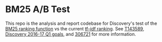 # BM25 A/B Test

This repo is the analysis and report codebase for Discovery's test of the [BM25 ranking function](https://en.wikipedia.org/wiki/Okapi_BM25) vs the current [tf–idf ranking](https://en.wikipedia.org/wiki/Tf%E2%80%93idf). See [T143589](https://phabricator.wikimedia.org/T143589), [Discovery 2016-17 Q1 goals](https://www.mediawiki.org/wiki/Wikimedia_Engineering/2016-17_Q1_Goals#Discovery), and [306721](https://gerrit.wikimedia.org/r/#/c/306721/) for more information.
